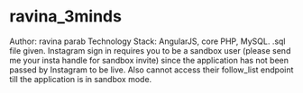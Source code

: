 # ravina_3minds
Author: ravina parab
Technology Stack: AngularJS, core PHP, MySQL.
.sql file given.
Instagram sign in requires you to be a sandbox user (please send me your insta handle for sandbox invite) since the application has not been passed by Instagram to be live. 
Also cannot access their follow_list endpoint till the application is in sandbox mode.

